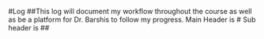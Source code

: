 #Log
##This log will document my workflow throughout the course as well as be a platform for Dr. Barshis to follow my progress.
Main Header is #
Sub header is ##